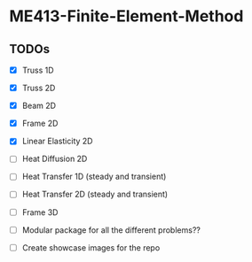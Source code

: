 # ME413-Finite-Element-Method

## TODOs
- [x] Truss 1D
- [x] Truss 2D
- [x] Beam 2D
- [x] Frame 2D
- [x] Linear Elasticity 2D
- [ ] Heat Diffusion 2D

- [ ] Heat Transfer 1D (steady and transient)
- [ ] Heat Transfer 2D (steady and transient)
- [ ] Frame 3D
- [ ] Modular package for all the different problems??

- [ ] Create showcase images for the repo
